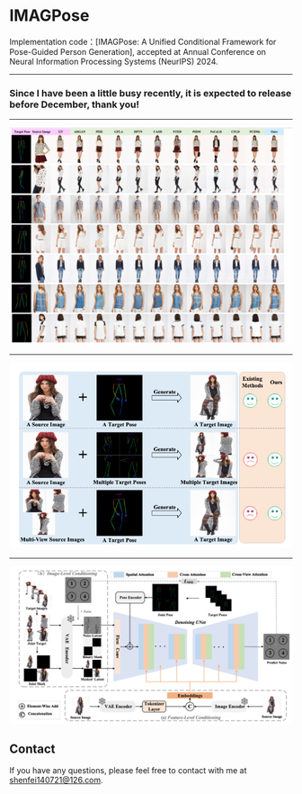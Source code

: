 # IMAGPose
Implementation code：[IMAGPose: A Unified Conditional Framework for Pose-Guided Person Generation], accepted at Annual Conference on Neural Information Processing Systems (NeurIPS) 2024.


----
### Since I have been a little busy recently, it is expected to release before December, thank you!

--- 
![demo](assets/demo.png)

---
![motivation](assets/motivation.png)

---
![framework](assets/framework.png)


## Contact
If you have any questions, please feel free to contact with me at shenfei140721@126.com.
